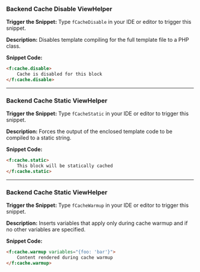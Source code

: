 ### Backend Cache Disable ViewHelper

**Trigger the Snippet:** Type `fCacheDisable` in your IDE or editor to trigger this snippet.

**Description:**
Disables template compiling for the full template file to a PHP class.

**Snippet Code:**

```html
<f:cache.disable>
    Cache is disabled for this block
</f:cache.disable>
```

---

### Backend Cache Static ViewHelper

**Trigger the Snippet:** Type `fCacheStatic` in your IDE or editor to trigger this snippet.

**Description:**
Forces the output of the enclosed template code to be compiled to a static string.

**Snippet Code:**

```html
<f:cache.static>
    This block will be statically cached
</f:cache.static>
```

---

### Backend Cache Static ViewHelper

**Trigger the Snippet:** Type `fCacheWarmup` in your IDE or editor to trigger this snippet.

**Description:**
Inserts variables that apply only during cache warmup and if no other variables are specified.

**Snippet Code:**

```html
<f:cache.warmup variables="{foo: 'bar'}">
    Content rendered during cache warmup
</f:cache.warmup>
```
